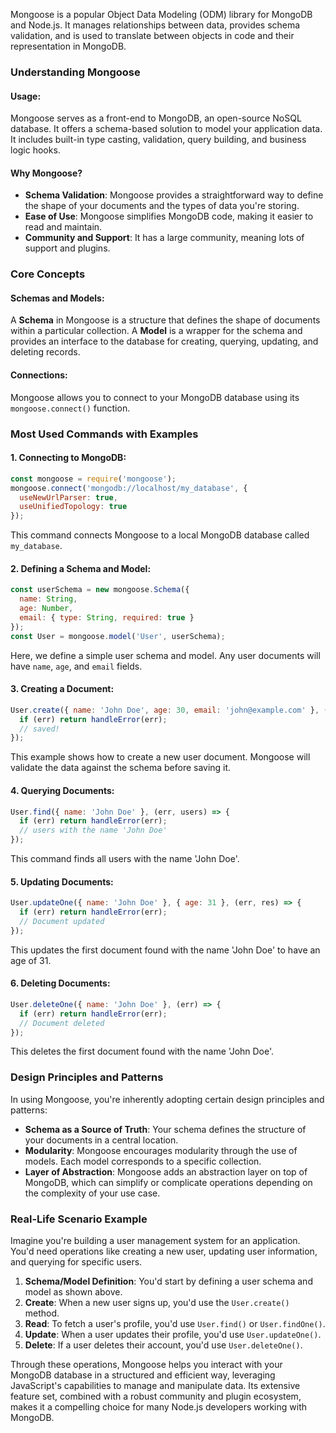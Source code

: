 Mongoose is a popular Object Data Modeling (ODM) library for MongoDB and Node.js. It manages relationships between data, provides schema validation, and is used to translate between objects in code and their representation in MongoDB.

### Understanding Mongoose

#### Usage:
Mongoose serves as a front-end to MongoDB, an open-source NoSQL database. It offers a schema-based solution to model your application data. It includes built-in type casting, validation, query building, and business logic hooks.

#### Why Mongoose?
- **Schema Validation**: Mongoose provides a straightforward way to define the shape of your documents and the types of data you're storing.
- **Ease of Use**: Mongoose simplifies MongoDB code, making it easier to read and maintain.
- **Community and Support**: It has a large community, meaning lots of support and plugins.

### Core Concepts

#### Schemas and Models:
A **Schema** in Mongoose is a structure that defines the shape of documents within a particular collection. A **Model** is a wrapper for the schema and provides an interface to the database for creating, querying, updating, and deleting records.

#### Connections:
Mongoose allows you to connect to your MongoDB database using its `mongoose.connect()` function.

### Most Used Commands with Examples

#### 1. Connecting to MongoDB:
```javascript
const mongoose = require('mongoose');
mongoose.connect('mongodb://localhost/my_database', {
  useNewUrlParser: true,
  useUnifiedTopology: true
});
```
This command connects Mongoose to a local MongoDB database called `my_database`.

#### 2. Defining a Schema and Model:
```javascript
const userSchema = new mongoose.Schema({
  name: String,
  age: Number,
  email: { type: String, required: true }
});
const User = mongoose.model('User', userSchema);
```
Here, we define a simple user schema and model. Any user documents will have `name`, `age`, and `email` fields.

#### 3. Creating a Document:
```javascript
User.create({ name: 'John Doe', age: 30, email: 'john@example.com' }, (err, user) => {
  if (err) return handleError(err);
  // saved!
});
```
This example shows how to create a new user document. Mongoose will validate the data against the schema before saving it.

#### 4. Querying Documents:
```javascript
User.find({ name: 'John Doe' }, (err, users) => {
  if (err) return handleError(err);
  // users with the name 'John Doe'
});
```
This command finds all users with the name 'John Doe'.

#### 5. Updating Documents:
```javascript
User.updateOne({ name: 'John Doe' }, { age: 31 }, (err, res) => {
  if (err) return handleError(err);
  // Document updated
});
```
This updates the first document found with the name 'John Doe' to have an age of 31.

#### 6. Deleting Documents:
```javascript
User.deleteOne({ name: 'John Doe' }, (err) => {
  if (err) return handleError(err);
  // Document deleted
});
```
This deletes the first document found with the name 'John Doe'.

### Design Principles and Patterns

In using Mongoose, you're inherently adopting certain design principles and patterns:

- **Schema as a Source of Truth**: Your schema defines the structure of your documents in a central location.
- **Modularity**: Mongoose encourages modularity through the use of models. Each model corresponds to a specific collection.
- **Layer of Abstraction**: Mongoose adds an abstraction layer on top of MongoDB, which can simplify or complicate operations depending on the complexity of your use case.

### Real-Life Scenario Example

Imagine you're building a user management system for an application. You'd need operations like creating a new user, updating user information, and querying for specific users.

1. **Schema/Model Definition**: You'd start by defining a user schema and model as shown above.
2. **Create**: When a new user signs up, you'd use the `User.create()` method.
3. **Read**: To fetch a user's profile, you'd use `User.find()` or `User.findOne()`.
4. **Update**: When a user updates their profile, you'd use `User.updateOne()`.
5. **Delete**: If a user deletes their account, you'd use `User.deleteOne()`.

Through these operations, Mongoose helps you interact with your MongoDB database in a structured and efficient way, leveraging JavaScript's capabilities to manage and manipulate data. Its extensive feature set, combined with a robust community and plugin ecosystem, makes it a compelling choice for many Node.js developers working with MongoDB.